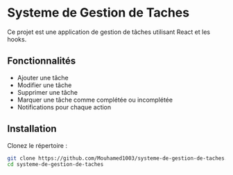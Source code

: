 # Systeme de Gestion de Taches

Ce projet est une application de gestion de tâches utilisant React et les hooks.

## Fonctionnalités

- Ajouter une tâche
- Modifier une tâche
- Supprimer une tâche
- Marquer une tâche comme complétée ou incomplétée
- Notifications pour chaque action

## Installation

Clonez le répertoire :

```bash
git clone https://github.com/Mouhamed1003/systeme-de-gestion-de-taches.git
cd systeme-de-gestion-de-taches
